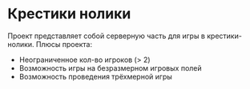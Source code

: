 # Крестики нолики
Проект представляет собой серверную часть для игры в крестики-нолики.
Плюсы проекта:
* Неограниченное кол-во игроков (> 2)
* Возможность игры на безразмерном игровых полей
* Возможность проведения трёхмерной игры
